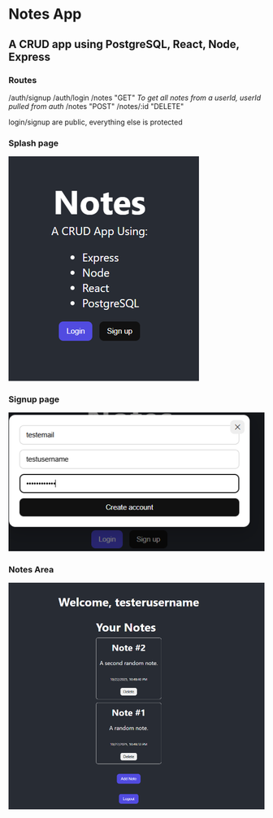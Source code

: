 # Notes App
## A CRUD app using PostgreSQL, React, Node, Express

### Routes
/auth/signup
/auth/login
/notes "GET" *To get all notes from a userId, userId pulled from auth*
/notes "POST" 
/notes/:id "DELETE"

login/signup are public, everything else is protected

### Splash page
![Screenshot](./images/Splashpage.png)

### Signup page
![Screenshot](./images/signuppage.png)

### Notes Area
![Screenshot](./images/logged_in_splash.png)